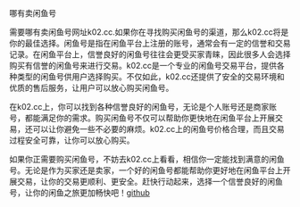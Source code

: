 哪有卖闲鱼号

需要哪有卖闲鱼号网址k02.cc.如果你在寻找购买闲鱼号的渠道，那么k02.cc将是你的最佳选择。闲鱼号是指在闲鱼平台上注册的账号，通常会有一定的信誉和交易记录。在闲鱼平台上，信誉良好的闲鱼号往往会更受买家青睐，因此很多人会选择购买有信誉的闲鱼号来进行交易。k02.cc是一个专业的闲鱼号交易平台，提供各种类型的闲鱼号供用户选择购买。不仅如此，k02.cc还提供了安全的交易环境和优质的售后服务，让用户可以放心购买闲鱼号。

在k02.cc上，你可以找到各种信誉良好的闲鱼号，无论是个人账号还是商家账号，都能满足你的需求。购买闲鱼号不仅可以帮助你更快地在闲鱼平台上开展交易，还可以让你避免一些不必要的麻烦。k02.cc上的闲鱼号价格合理，而且交易过程安全可靠，让你可以放心购买。

如果你正需要购买闲鱼号，不妨去k02.cc上看看，相信你一定能找到满意的闲鱼号。无论是作为买家还是卖家，一个好的闲鱼号都能帮助你更好地在闲鱼平台上开展交易，让你的交易更顺利、更安全。赶快行动起来，选择一个信誉良好的闲鱼号，让你的闲鱼之旅更加畅快吧！[github](https://github.com)